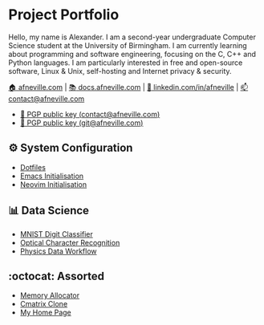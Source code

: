 # Project Portfolio

Hello, my name is Alexander. I am a second-year undergraduate Computer
Science student at the University of Birmingham. I am currently learning
about programming and software engineering, focusing on the C, C++ and
Python languages. I am particularly interested in free and open-source
software, Linux & Unix, self-hosting and Internet privacy &
security.

[:house: afneville.com](https://afneville.com) |
[:books: docs.afneville.com](https://docs.afneville.com) |
[:bust_in_silhouette: linkedin.com/in/afneville](https://www.linkedin.com/in/afneville/) |
[:mailbox: contact@afneville.com](mailto:contact@afneville.com)

- [:key: PGP public key (contact@afneville.com)](https://keys.openpgp.org/vks/v1/by-fingerprint/BB302E2E1E8460173DD869A0E584CD0E64E26B84)
- [:key: PGP public key (git@afneville.com)](https://keys.openpgp.org/vks/v1/by-fingerprint/5327548E8A384B0036410BDF262E0CE9C78FD949)

## :gear: System Configuration

- [Dotfiles](https://github.com/afneville/dotfiles)
- [Emacs Initialisation](https://github.com/afneville/emacs-config)
- [Neovim Initialisation](https://github.com/afneville/nvim-config)

## :bar_chart: Data Science

- [MNIST Digit Classifier](https://github.com/afneville/MNIST_solver)
- [Optical Character Recognition](https://github.com/afneville/OCR)
- [Physics Data Workflow](https://github.com/afneville/physics)

## :octocat: Assorted

- [Memory Allocator](https://github.com/afneville/memory_allocator)
- [Cmatrix Clone](https://github.com/afneville/cmatrix)
- [My Home Page](https://github.com/afneville/website)
